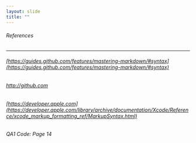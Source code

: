```yaml
---
layout: slide
title: "" 
---
```


###### References
---
###### [https://guides.github.com/features/mastering-markdown/#syntax](https://guides.github.com/features/mastering-markdown/#syntax)
###### [http://github.com ](http://github.com )

###### [https://developer.apple.com](https://developer.apple.com/library/archive/documentation/Xcode/Reference/xcode_markup_formatting_ref/MarkupSyntax.html)

###### QA1 Code: Page 14
